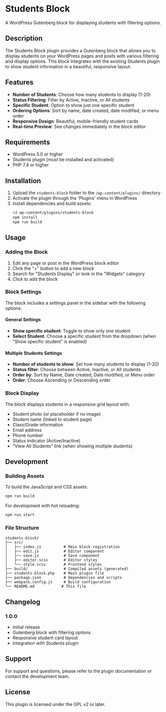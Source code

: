 # Students Block

A WordPress Gutenberg block for displaying students with filtering options.

## Description

The Students Block plugin provides a Gutenberg block that allows you to display students on your WordPress pages and posts with various filtering and display options. This block integrates with the existing Students plugin to show student information in a beautiful, responsive layout.

## Features

- **Number of Students**: Choose how many students to display (1-20)
- **Status Filtering**: Filter by Active, Inactive, or All students
- **Specific Student**: Option to show just one specific student
- **Ordering Options**: Sort by name, date created, date modified, or menu order
- **Responsive Design**: Beautiful, mobile-friendly student cards
- **Real-time Preview**: See changes immediately in the block editor

## Requirements

- WordPress 5.0 or higher
- Students plugin (must be installed and activated)
- PHP 7.4 or higher

## Installation

1. Upload the `students-block` folder to the `/wp-content/plugins/` directory
2. Activate the plugin through the 'Plugins' menu in WordPress
3. Install dependencies and build assets:
   ```bash
   cd wp-content/plugins/students-block
   npm install
   npm run build
   ```

## Usage

### Adding the Block

1. Edit any page or post in the WordPress block editor
2. Click the "+" button to add a new block
3. Search for "Students Display" or look in the "Widgets" category
4. Click to add the block

### Block Settings

The block includes a settings panel in the sidebar with the following options:

#### General Settings
- **Show specific student**: Toggle to show only one student
- **Select Student**: Choose a specific student from the dropdown (when "Show specific student" is enabled)

#### Multiple Students Settings
- **Number of students to show**: Set how many students to display (1-20)
- **Status filter**: Choose between Active, Inactive, or All students
- **Order by**: Sort by Name, Date created, Date modified, or Menu order
- **Order**: Choose Ascending or Descending order

### Block Display

The block displays students in a responsive grid layout with:

- Student photo (or placeholder if no image)
- Student name (linked to student page)
- Class/Grade information
- Email address
- Phone number
- Status indicator (Active/Inactive)
- "View All Students" link (when showing multiple students)

## Development

### Building Assets

To build the JavaScript and CSS assets:

```bash
npm run build
```

For development with hot reloading:

```bash
npm run start
```

### File Structure

```
students-block/
├── src/
│   ├── index.js          # Main block registration
│   ├── edit.js           # Editor component
│   ├── save.js           # Save component
│   ├── editor.scss       # Editor styles
│   └── style.scss        # Frontend styles
├── build/                # Compiled assets (generated)
├── students-block.php    # Main plugin file
├── package.json          # Dependencies and scripts
├── webpack.config.js     # Build configuration
└── README.md            # This file
```

## Changelog

### 1.0.0
- Initial release
- Gutenberg block with filtering options
- Responsive student card layout
- Integration with Students plugin

## Support

For support and questions, please refer to the plugin documentation or contact the development team.

## License

This plugin is licensed under the GPL v2 or later.
